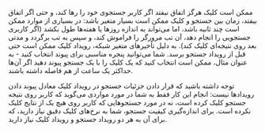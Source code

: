 ممکن است کلیک هرگز اتفاق نیفتد اگر کاربر جستجوی خود را رها کند، و حتی اگر اتفاق بیفتد، زمان بین جستجو و کلیک ممکن است بسیار متغیر باشد: در بسیاری از موارد ممکن است چند ثانیه باشد، اما می‌تواند به اندازه روزها یا هفته‌ها طول بکشد (اگر کاربری جستجویی را انجام دهد، آن تب مرورگر را فراموش کند، و سپس به تب برگردد و مدتی بعد روی نتیجه‌ای کلیک کند). به دلیل تأخیرهای متغیر شبکه، رویداد کلیک ممکن است حتی قبل از رویداد جستجو برسد. شما می‌توانید پنجره مناسبی برای پیوند انتخاب کنید - به عنوان مثال، ممکن است انتخاب کنید که یک کلیک را با یک جستجو پیوند دهید اگر آن‌ها حداکثر یک ساعت از هم فاصله داشته باشند.

توجه داشته باشید که قرار دادن جزئیات جستجو در رویداد کلیک معادل پیوند دادن رویدادها نیست: انجام این کار فقط به شما در مورد مواردی می‌گوید که کاربر روی نتیجه جستجو کلیک کرده است، نه در مورد جستجوهایی که کاربر روی هیچ یک از نتایج کلیک نکرده است. برای اندازه‌گیری کیفیت جستجو، شما به نرخ‌های کلیک دقیق نیاز دارید، که برای آن به هر دو رویداد جستجو و رویداد کلیک نیاز دارید.